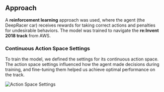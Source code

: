 ## Approach

A **reinforcement learning** approach was used, where the agent (the DeepRacer car) receives rewards for taking correct actions and penalties for undesirable behaviors. The model was trained to navigate the **re:Invent 2018 track** from AWS.

### Continuous Action Space Settings

To train the model, we defined the settings for its continuous action space. The action space settings influenced how the agent made decisions during training, and fine-tuning them helped us achieve optimal performance on the track.

![Action Space Settings](path/to/your/image.png)
